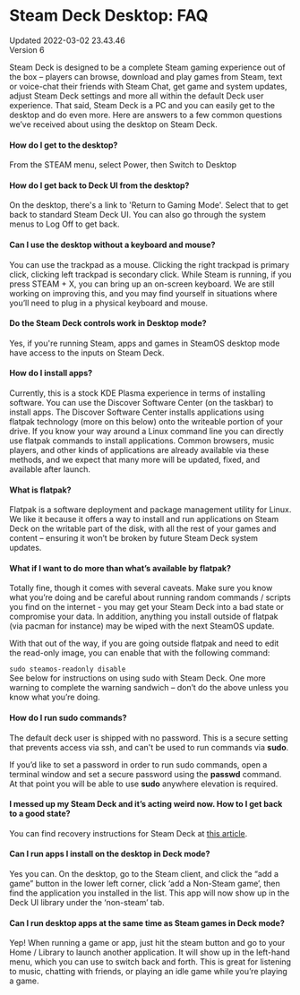 # Steam Deck Desktop: FAQ
Updated 2022-03-02 23.43.46  
Version 6  

Steam Deck is designed to be a complete Steam gaming experience out of the box – players can browse, download and play games from Steam, text or voice-chat their friends with Steam Chat, get game and system updates, adjust Steam Deck settings and more all within the default Deck user experience. That said, Steam Deck is a PC and you can easily get to the desktop and do even more. Here are answers to a few common questions we’ve received about using the desktop on Steam Deck.  
  
#### How do I get to the desktop?
  
  
From the STEAM menu, select Power, then Switch to Desktop  
  
#### How do I get back to Deck UI from the desktop?
  
  
On the desktop, there's a link to 'Return to Gaming Mode'. Select that to get back to standard Steam Deck UI. You can also go through the system menus to Log Off to get back.  
  
#### Can I use the desktop without a keyboard and mouse?
  
  
You can use the trackpad as a mouse. Clicking the right trackpad is primary click, clicking left trackpad is secondary click. While Steam is running, if you press STEAM + X, you can bring up an on-screen keyboard. We are still working on improving this, and you may find yourself in situations where you’ll need to plug in a physical keyboard and mouse.   
  
#### Do the Steam Deck controls work in Desktop mode?
  
  
Yes, if you're running Steam, apps and games in SteamOS desktop mode have access to the inputs on Steam Deck.  
  
#### How do I install apps?
  
  
Currently, this is a stock KDE Plasma experience in terms of installing software. You can use the Discover Software Center (on the taskbar) to install apps. The Discover Software Center installs applications using flatpak technology (more on this below) onto the writeable portion of your drive. If you know your way around a Linux command line you can directly use flatpak commands to install applications. Common browsers, music players, and other kinds of applications are already available via these methods, and we expect that many more will be updated, fixed, and available after launch.  
  
#### What is flatpak?
  
  
Flatpak is a software deployment and package management utility for Linux. We like it because it offers a way to install and run applications on Steam Deck on the writable part of the disk, with all the rest of your games and content – ensuring it won’t be broken by future Steam Deck system updates.  
  
#### What if I want to do more than what’s available by flatpak?
  
  
Totally fine, though it comes with several caveats. Make sure you know what you’re doing and be careful about running random commands / scripts you find on the internet - you may get your Steam Deck into a bad state or compromise your data. In addition, anything you install outside of flatpak (via pacman for instance) may be wiped with the next SteamOS update.  
  
With that out of the way, if you are going outside flatpak and need to edit the read-only image, you can enable that with the following command:   
  
`sudo steamos-readonly disable`  
See below for instructions on using sudo with Steam Deck. One more warning to complete the warning sandwich – don’t do the above unless you know what you’re doing.  
  
#### How do I run sudo commands?
  
  
The default  deck user is shipped with no password. This is a secure setting that prevents access via ssh, and can't be used to run commands via **sudo**.   
  
If you’d like to set a password in order to run sudo commands, open a terminal window and set a  secure password using the **passwd** command. At that point you will be able to use **sudo** anywhere elevation is required.  
  
#### I messed up my Steam Deck and it’s acting weird now. How to I get back to a good state?
  
  
You can find recovery instructions for Steam Deck at [this article](https://help.steampowered.com/faqs/view/1B71-EDF2-EB6D-2BB3).  
  
#### Can I run apps I install on the desktop in Deck mode?
  
  
Yes you can. On the desktop, go to the Steam client, and click the “add a game” button in the lower left corner, click ‘add a Non-Steam game’, then find the application you installed in the list. This app will now show up in the Deck UI library under the ‘non-steam’ tab.  
  
#### Can I run desktop apps at the same time as Steam games in Deck mode?
  
  
Yep! When running a game or app, just hit the steam button and go to your Home / Library to launch another application. It will show up in the left-hand menu, which you can use to switch back and forth. This is great for listening to music, chatting with friends, or playing an idle game while you’re playing a game.
